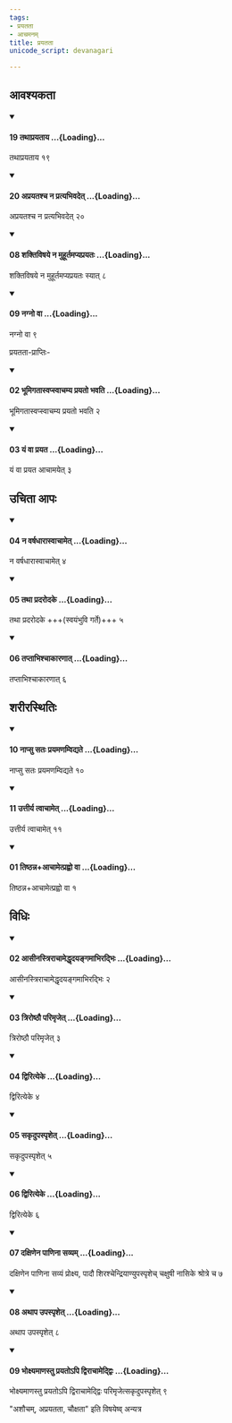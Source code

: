 ```yaml
---
tags:
- प्रयतता
- आचमनम्
title: प्रयतता
unicode_script: devanagari

---
```

## आवश्यकता
<div class="js_include" newlevelforh1="4" unfilled url="/vedAH_yajuH/taittirIyam/sUtram/ApastambaH/dharma-sUtram/vishvAsa-prastutiH/1/04/14/19_tathAprayatAya.md">
<details open><summary><h4>19 तथाप्रयताय ...{Loading}...</h4></summary>

तथाप्रयताय १९
</details>
</div>
<div class="js_include" newlevelforh1="4" unfilled url="/vedAH_yajuH/taittirIyam/sUtram/ApastambaH/dharma-sUtram/vishvAsa-prastutiH/1/04/14/20_aprayatashcha_na_pratyabhivadet.md">
<details open><summary><h4>20 अप्रयतश्च न प्रत्यभिवदेत् ...{Loading}...</h4></summary>

अप्रयतश्च न प्रत्यभिवदेत् २०
</details>
</div>
<div class="js_include" newlevelforh1="4" unfilled url="/vedAH_yajuH/taittirIyam/sUtram/ApastambaH/dharma-sUtram/vishvAsa-prastutiH/1/05/15/08_shaktiviShaye_na_muhUrtamapyaprayataH.md">
<details open><summary><h4>08 शक्तिविषये न मुहूर्तमप्यप्रयतः ...{Loading}...</h4></summary>

शक्तिविषये न मुहूर्तमप्यप्रयतः स्यात् ८
</details>
</div>
<div class="js_include" newlevelforh1="4" unfilled url="/vedAH_yajuH/taittirIyam/sUtram/ApastambaH/dharma-sUtram/vishvAsa-prastutiH/1/05/15/09_nagno_vA.md">
<details open><summary><h4>09 नग्नो वा ...{Loading}...</h4></summary>

नग्नो वा ९
</details>
</div>
  

प्रयतता-प्राप्तिः-

<div class="js_include" newlevelforh1="4" unfilled url="/vedAH_yajuH/taittirIyam/sUtram/ApastambaH/dharma-sUtram/vishvAsa-prastutiH/1/05/15/02_bhUmigatAsvapsvAchamya_prayato_bhavati.md">
<details open><summary><h4>02 भूमिगतास्वप्स्वाचम्य प्रयतो भवति ...{Loading}...</h4></summary>

भूमिगतास्वप्स्वाचम्य प्रयतो भवति २
</details>
</div>
<div class="js_include" newlevelforh1="4" unfilled url="/vedAH_yajuH/taittirIyam/sUtram/ApastambaH/dharma-sUtram/vishvAsa-prastutiH/1/05/15/03_yaM_vA_prayata.md">
<details open><summary><h4>03 यं वा प्रयत ...{Loading}...</h4></summary>

यं वा प्रयत आचामयेत् ३
</details>
</div>
  

## उचिता आपः
<div class="js_include" newlevelforh1="4" unfilled url="/vedAH_yajuH/taittirIyam/sUtram/ApastambaH/dharma-sUtram/vishvAsa-prastutiH/1/05/15/04_na_varShadhArAsvAchAmet.md">
<details open><summary><h4>04 न वर्षधारास्वाचामेत् ...{Loading}...</h4></summary>

न वर्षधारास्वाचामेत् ४
</details>
</div>
<div class="js_include" newlevelforh1="4" unfilled url="/vedAH_yajuH/taittirIyam/sUtram/ApastambaH/dharma-sUtram/vishvAsa-prastutiH/1/05/15/05_tathA_pradarodake.md">
<details open><summary><h4>05 तथा प्रदरोदके ...{Loading}...</h4></summary>

तथा प्रदरोदके +++(स्वयंभुवि गर्ते)+++ ५
</details>
</div>
<div class="js_include" newlevelforh1="4" unfilled url="/vedAH_yajuH/taittirIyam/sUtram/ApastambaH/dharma-sUtram/vishvAsa-prastutiH/1/05/15/06_taptAbhishchAkAraNAt.md">
<details open><summary><h4>06 तप्ताभिश्चाकारणात् ...{Loading}...</h4></summary>

तप्ताभिश्चाकारणात् ६
</details>
</div>
  

## शरीरस्थितिः
<div class="js_include" newlevelforh1="4" unfilled url="/vedAH_yajuH/taittirIyam/sUtram/ApastambaH/dharma-sUtram/vishvAsa-prastutiH/1/05/15/10_nApsu_sataH_prayamaNamvidyate.md">
<details open><summary><h4>10 नाप्सु सतः प्रयमणम्विद्यते ...{Loading}...</h4></summary>

नाप्सु सतः प्रयमणम्विद्यते १०
</details>
</div>
<div class="js_include" newlevelforh1="4" unfilled url="/vedAH_yajuH/taittirIyam/sUtram/ApastambaH/dharma-sUtram/vishvAsa-prastutiH/1/05/15/11_uttIrya_tvAchAmet.md">
<details open><summary><h4>11 उत्तीर्य त्वाचामेत् ...{Loading}...</h4></summary>

उत्तीर्य त्वाचामेत् ११
</details>
</div>
<div class="js_include" newlevelforh1="4" unfilled url="/vedAH_yajuH/taittirIyam/sUtram/ApastambaH/dharma-sUtram/vishvAsa-prastutiH/1/05/16/01_tiShThannaAchAmetprahvo_vA.md">
<details open><summary><h4>01 तिष्ठन्न+आचामेत्प्रह्वो वा ...{Loading}...</h4></summary>

तिष्ठन्न+आचामेत्प्रह्वो वा १
</details>
</div>

## विधिः
<div class="js_include" newlevelforh1="4" unfilled url="/vedAH_yajuH/taittirIyam/sUtram/ApastambaH/dharma-sUtram/vishvAsa-prastutiH/1/05/16/02_AsInastrirAchAmeddhRdayangamAbhiradbhiH.md">
<details open><summary><h4>02 आसीनस्त्रिराचामेद्धृदयङ्गमाभिरद्भिः ...{Loading}...</h4></summary>

आसीनस्त्रिराचामेद्धृदयङ्गमाभिरद्भिः २
</details>
</div>
<div class="js_include" newlevelforh1="4" unfilled url="/vedAH_yajuH/taittirIyam/sUtram/ApastambaH/dharma-sUtram/vishvAsa-prastutiH/1/05/16/03_triroShThau_parimRjet.md">
<details open><summary><h4>03 त्रिरोष्ठौ परिमृजेत् ...{Loading}...</h4></summary>

त्रिरोष्ठौ परिमृजेत् ३
</details>
</div>
<div class="js_include" newlevelforh1="4" unfilled url="/vedAH_yajuH/taittirIyam/sUtram/ApastambaH/dharma-sUtram/vishvAsa-prastutiH/1/05/16/04_dvirityeke.md">
<details open><summary><h4>04 द्विरित्येके ...{Loading}...</h4></summary>

द्विरित्येके ४
</details>
</div>
<div class="js_include" newlevelforh1="4" unfilled url="/vedAH_yajuH/taittirIyam/sUtram/ApastambaH/dharma-sUtram/vishvAsa-prastutiH/1/05/16/05_sakRdupaspRshet.md">
<details open><summary><h4>05 सकृदुपस्पृशेत् ...{Loading}...</h4></summary>

सकृदुपस्पृशेत् ५
</details>
</div>
<div class="js_include" newlevelforh1="4" unfilled url="/vedAH_yajuH/taittirIyam/sUtram/ApastambaH/dharma-sUtram/vishvAsa-prastutiH/1/05/16/06_dvirityeke.md">
<details open><summary><h4>06 द्विरित्येके ...{Loading}...</h4></summary>

द्विरित्येके ६
</details>
</div>
<div class="js_include" newlevelforh1="4" unfilled url="/vedAH_yajuH/taittirIyam/sUtram/ApastambaH/dharma-sUtram/vishvAsa-prastutiH/1/05/16/07_daxiNena_pANinA_savyam.md">
<details open><summary><h4>07 दक्षिणेन पाणिना सव्यम् ...{Loading}...</h4></summary>

दक्षिणेन पाणिना सव्यं प्रोक्ष्य, पादौ शिरश्चेन्द्रियाण्युपस्पृशेच् चक्षुषी नासिके श्रोत्रे च ७
</details>
</div>
<div class="js_include" newlevelforh1="4" unfilled url="/vedAH_yajuH/taittirIyam/sUtram/ApastambaH/dharma-sUtram/vishvAsa-prastutiH/1/05/16/08_athApa_upaspRshet.md">
<details open><summary><h4>08 अथाप उपस्पृशेत् ...{Loading}...</h4></summary>

अथाप उपस्पृशेत् ८
</details>
</div>
<div class="js_include" newlevelforh1="4" unfilled url="/vedAH_yajuH/taittirIyam/sUtram/ApastambaH/dharma-sUtram/vishvAsa-prastutiH/1/05/16/09_bhoxyamANastu_prayato-pi_dvirAchAmeddviH.md">
<details open><summary><h4>09 भोक्ष्यमाणस्तु प्रयतोऽपि द्विराचामेद्द्विः ...{Loading}...</h4></summary>

भोक्ष्यमाणस्तु प्रयतोऽपि द्विराचामेद्द्विः परिमृजेत्सकृदुपस्पृशेत् ९
</details>
</div>
  

"अशौचम्, अप्रयतता, चौक्षता" इति विषयेष्व् अन्यत्र